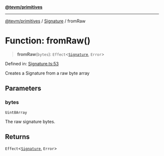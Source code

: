 [**@tevm/primitives**](../../../README.md)

***

[@tevm/primitives](../../../globals.md) / [Signature](../README.md) / fromRaw

# Function: fromRaw()

> **fromRaw**(`bytes`): `Effect`\<[`Signature`](../interfaces/Signature.md), `Error`\>

Defined in: [Signature.ts:53](https://github.com/evmts/tevm-monorepo/blob/main/packages/primitives/src/Signature.ts#L53)

Creates a Signature from a raw byte array

## Parameters

### bytes

`Uint8Array`

The raw signature bytes.

## Returns

`Effect`\<[`Signature`](../interfaces/Signature.md), `Error`\>
